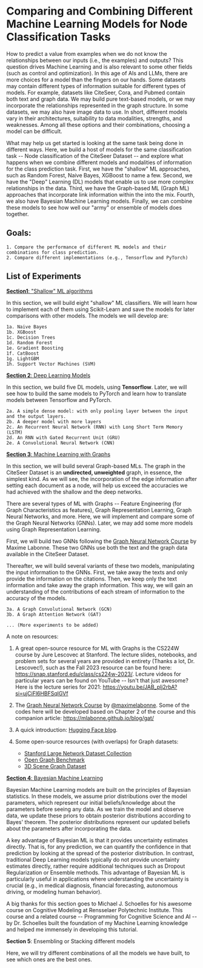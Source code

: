 # Comparing and Combining Different Machine Learning Models for Node Classification Tasks

How to predict a value from examples when we do not know the relationships between our inputs (i.e., the examples) and outputs? This question drives Machine Learning and is also relevant to some other fields (such as control and optimization). In this age of AIs and LLMs, there are more choices for a model than the fingers on our hands. Some datasets may contain different types of information suitable for different types of models. For example, datasets like CiteSeer, Cora, and Pubmed contain both text and graph data. We may build pure text-based models, or we may incorporate the relationships represented in the graph structure. In some datasets, we may also have image data to use. In short, different models vary in their architectures, suitability to data modalities, strengths, and weaknesses. Among all these options and their combinations, choosing a model can be difficult. 

What may help us get started is looking at the same task being done in different ways. Here, we build a host of models for the same classification task -- Node classification of the CiteSeer Dataset -- and explore what happens when we combine different models and modalities of information for the class prediction task. First, we have the "shallow" ML approaches, such as Random Forest, Naive Bayes, XGBoost to name a few. Second, we have the "Deep" Learning (DL) models that enable us to use more complex relationships in the data. Third, we have the Graph-based ML (Graph ML) approaches that incorporate link information within the  into the mix. Fourth, we also have Bayesian Machine Learning models. Finally, we can combine these models to see how well our "army" or ensemble of models does together.


<!-- In short, the choice is not uniquand requires trial-and-error with different models to find the best one from the pool. In this work, we run a set of experiments for the same classification task -- Node classification of the CiteSeer Dataset -- and compare their performance. We also see what happens if we stack or combine different models together. -->


## Goals:
    1. Compare the performance of different ML models and their combinations for class prediction.
    2. Compare different implementations (e.g., Tensorflow and PyTorch)


## List of Experiments

[**Section1**: "Shallow" ML algorithms](https://github.com/Roussel006/Many_MLs_for_Node_Classification/blob/main/Section_1_Shallow_MLs.ipynb)

In this section, we will build eight "shallow" ML classifiers. We will learn how to implement each of them using Scikit-Learn and save the models for later comparisons with other models. The models we will develop are:

    1a. Naive Bayes
    1b. XGBoost
    1c. Decision Trees
    1d. Random Forest
    1e. Gradient Boosting
    1f. CatBoost
    1g. LightGBM
    1h. Support Vector Machines (SVM)

[**Section 2**: Deep Learning Models](https://github.com/Roussel006/Many_MLs_for_Node_Classification/blob/main/Section_2_Deep_Learning_Models.ipynb)

In this section, we build five DL models, using **Tensorflow**. Later, we will see how to build the same models to PyTorch and learn how to translate models between Tensorflow and PyTorch.

    2a. A simple dense model: with only pooling layer between the input and the output layers.
    2b. A deeper model with more layers
    2c. An Recurrent Neural Network (RNN) with Long Short Term Memory (LSTM)
    2d. An RNN with Gated Recurrent Unit (GRU)
    2e. A Convolutional Neural Network (CNN)

[**Section 3**: Machine Learning with Graphs](https://github.com/Roussel006/Many_MLs_for_Node_Classification/blob/main/Section_3_Machine_Learning_with_Graphs.ipynb)

In this section, we will build several Graph-based MLs. The graph in the CiteSeer Dataset is an **undirected, unweighted** graph, in essence, the simplest kind. As we will see, the incorporation of the edge information after setting each document as a node, will help us exceed the accuracies we had achieved with the shallow and the deep networks.

There are several types of ML with Graphs -- Feature Engineering (for Graph Characteristics as features), Graph Representation Learning, Graph Neural Networks, and more. Here, we will implement and compare some of the Graph Neural Networks (GNNs). Later, we may add some more models using Graph Representation Learning.

First, we will build two GNNs following the [Graph Neural Network Course](https://github.com/mlabonne/Graph-Neural-Network-Course) by Maxime Labonne. These two GNNs use both the text and the graph data available in the CiteSeer Dataset. 

Thereafter, we will build several variants of these two models, manipulating the input information to the GNNs. First, we take away the texts and only provide the information on the citations. Then, we keep only the text information and take away the graph information. This way, we will gain an understanding of the contributions of each stream of information to the accuracy of the models.

    3a. A Graph Convolutional Network (GCN)
    3b. A Graph Attention Network (GAT)

    ... (More experiments to be added)


<!-- **Graph Representation Learning**
Node Embeddings: Techniques like DeepWalk, node2vec, and LINE that learn low-dimensional representations of nodes.
Graph Embeddings: Methods like GraphSAGE and Graph Convolutional Networks (GCNs) that learn representations for entire graphs.
Edge Embeddings: Techniques that focus on learning representations for edges in a graph.

**Feature Engineering**
Manual Feature Extraction: Extracting features like node degree, clustering coefficient, and centrality measures.
Graph Kernels: Methods like Weisfeiler-Lehman Kernel and Shortest Path Kernel that measure similarity between graphs.
Graph Augmentation: Techniques that enhance graph data by adding or modifying nodes and edges.

**Graph Neural Networks (GNNs)**
Graph Convolutional Networks (GCNs): Neural networks that apply convolution operations on graphs.
Graph Attention Networks (GATs): GNNs that use attention mechanisms to weigh the importance of neighboring nodes.
Graph Recurrent Networks (GRNs): GNNs that incorporate recurrent neural network architectures for sequential data.
Graph Autoencoders: Unsupervised learning models that encode graph data into a latent space and then decode it back.

**Graph-Based Algorithms**:
PageRank: An algorithm used to rank nodes in a graph based on their importance.
Label Propagation: A semi-supervised learning algorithm that propagates labels through the graph.
Community Detection: Algorithms like Louvain and Girvan-Newman that identify clusters or communities within a graph.

**Graph Generative Models**
GraphRNN: A recurrent neural network-based model for generating graphs.
GraphVAE: A variational autoencoder for generating graphs.
GraphGAN: A generative adversarial network for generating graphs.

**Some Graph-Based Applications**
Social Network Analysis: Analyzing social networks to understand relationships and influence.
Recommendation Systems: Using graph-based techniques to recommend items or connections.
Molecular Graphs: Analyzing molecular structures for drug discovery and chemistry.
Knowledge Graphs: Representing and reasoning over knowledge in a structured form.

These are just a few examples of the diverse techniques and applications in graph-based ML. One can find more details in the [Hugging Face blog](https://huggingface.co/blog/intro-graphml). -->

A note on resources: 
    
1. A great open-source resource for ML with Graphs is the CS224W course by Jure Lescovec at Stanford. The lecture slides, notebooks, and problem sets for several years are provided in entirety (Thanks a lot, Dr. Lescovec!), such as the Fall 2023 resource can be found here: https://snap.stanford.edu/class/cs224w-2023/. Lecture videos for particular years can be found on YouTube -- Isn't that just awesome? Here is the lecture series for 2021: https://youtu.be/JAB_plj2rbA?si=ujCiFl6HBFSqlGVf
2. The [Graph Neural Network Course](https://github.com/mlabonne/Graph-Neural-Network-Course) by [@maximelabonne](https://twitter.com/maximelabonne). Some of the codes here will be developed based on Chapter 2 of the course and this companion article: https://mlabonne.github.io/blog/gat/
3. A quick introduction: [Hugging Face blog](https://huggingface.co/blog/intro-graphml).

4. Some open-source resources (with overlaps) for Graph datasets:
    * [Stanford Large Network Dataset Collection](https://snap.stanford.edu/data/)
    * [Open Graph Benchmark](https://ogb.stanford.edu/)
    * [3D Scene Graph Dataset](https://3dscenegraph.stanford.edu/database.html)

[**Section 4**: Bayesian Machine Learning](https://github.com/Roussel006/Many_MLs_for_Node_Classification/blob/main/Section_4_Bayesian_ML_for_classification.ipynb)

Bayesian Machine Learning models are built on the principles of Bayesian statistics. In these models, we assume prior distributions over the model parameters, which represent our initial beliefs/knowledge about the parameters before seeing any data. As we train the model and observe data, we update these priors to obtain posterior distributions according to Bayes' theorem. The posterior distributions represent our updated beliefs about the parameters after incorporating the data.

A key advantage of Bayesian ML is that it provides uncertainty estimates directly. That is, for any prediction, we can quantify the confidence in that prediction by looking at the spread of the posterior distribution. In contrast, traditional Deep Learning models typically do not provide uncertainty estimates directly, rather require additional techniques such as Dropout Regularization or Ensemble methods. This advantage of Bayesian ML is particularly useful in applications where understanding the uncertainty is crucial (e.g., in medical diagnosis, financial forecasting, autonomous driving, or modeling human behavior).

A big thanks for this section goes to Michael J. Schoelles for his awesome course on Cognitive Modeling at Rensselaer Polytechnic Institute. This course and a related course -- Programming for Cognitive Science and AI -- by Dr. Schoelles built the foundation of my Machine Learning knowledge and helped me immensely in developing this tutorial.

<!-- A key advantage of Bayesian ML is that it provides uncertainty estimates directly. That is, for any prediction, we can quantify the confidence in that prediction by looking at the spread of the posterior distribution. This is particularly useful in applications where understanding the uncertainty is crucial, such as in medical diagnosis, financial forecasting, autonomous driving, or modeling human behavior.

In contrast, traditional Deep Learning models typically do not provide uncertainty estimates directly. These models are often deterministic; meaning that for a given input, they produce a single output without any measure of uncertainty. To estimate uncertainty in Deep Learning models, additional techniques are required, such as:

1. Dropout: A regularization technique where random neurons are dropped during training. At inference time, dropout can be used to create an ensemble of models, and the variance in their predictions can be used as an uncertainty estimate.

2. Ensemble Methods: Training multiple models independently and combining their predictions. The variance in the predictions of the ensemble members can be used to estimate uncertainty.

While these methods can provide some measure of uncertainty, they are often less straightforward and may not capture the full range of uncertainty as effectively as Bayesian methods.

In summary, Bayesian Machine Learning models offer a more natural and direct way to quantify uncertainty in predictions, which can be a significant advantage over other Machine Learning and Deep Learning methods in many applications. -->

**Section 5**: Ensembling or Stacking different models

Here, we will try different combinations of all the models we have built, to see which ones are the best ones.


<!-- ## More options:

PyMC3 models -- Bayesian Learning models. Gaussian processes, 
Unsupervised methods (e.g., Spectral Clustering) -->
